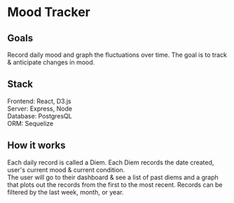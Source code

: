 # Mood Tracker


## Goals
Record daily mood and graph the fluctuations over time. The goal is to track & anticipate changes in mood.

## Stack
Frontend: React, D3.js <br>
Server: Express, Node <br>
Database: PostgresQL <br>
ORM: Sequelize

## How it works

Each daily record is called a Diem. Each Diem records the date created, user's current mood & current condition.<br>
The user will go to their dashboard & see a list of past diems and a graph that plots out the records from the first to the most recent. Records can be filtered by the last week, month, or year.
  
